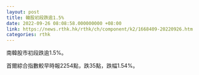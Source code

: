 ```yaml
---
layout: post
title: 韓股初段跌逾1.5%
date: 2022-09-26 08:08:58.000000000 +08:00
link: https://news.rthk.hk/rthk/ch/component/k2/1668409-20220926.htm
categories: rthk
---
```


南韓股市初段跌逾1.5%。

首爾綜合指數較早時報2254點，跌35點，跌幅1.54%。
